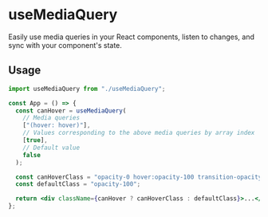 # useMediaQuery

Easily use media queries in your React components, listen to changes, and sync
with your component's state.

## Usage

```jsx
import useMediaQuery from "./useMediaQuery";

const App = () => {
  const canHover = useMediaQuery(
    // Media queries
    ["(hover: hover)"],
    // Values corresponding to the above media queries by array index
    [true],
    // Default value
    false
  );

  const canHoverClass = "opacity-0 hover:opacity-100 transition-opacity";
  const defaultClass = "opacity-100";

  return <div className={canHover ? canHoverClass : defaultClass}>...</div>;
};
```
